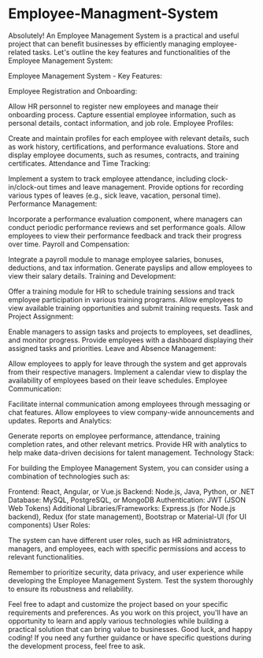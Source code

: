 # Employee-Managment-System

Absolutely! An Employee Management System is a practical and useful project that can benefit businesses by efficiently managing employee-related tasks. Let's outline the key features and functionalities of the Employee Management System:

Employee Management System - Key Features:

Employee Registration and Onboarding:

Allow HR personnel to register new employees and manage their onboarding process.
Capture essential employee information, such as personal details, contact information, and job role.
Employee Profiles:

Create and maintain profiles for each employee with relevant details, such as work history, certifications, and performance evaluations.
Store and display employee documents, such as resumes, contracts, and training certificates.
Attendance and Time Tracking:

Implement a system to track employee attendance, including clock-in/clock-out times and leave management.
Provide options for recording various types of leaves (e.g., sick leave, vacation, personal time).
Performance Management:

Incorporate a performance evaluation component, where managers can conduct periodic performance reviews and set performance goals.
Allow employees to view their performance feedback and track their progress over time.
Payroll and Compensation:

Integrate a payroll module to manage employee salaries, bonuses, deductions, and tax information.
Generate payslips and allow employees to view their salary details.
Training and Development:

Offer a training module for HR to schedule training sessions and track employee participation in various training programs.
Allow employees to view available training opportunities and submit training requests.
Task and Project Assignment:

Enable managers to assign tasks and projects to employees, set deadlines, and monitor progress.
Provide employees with a dashboard displaying their assigned tasks and priorities.
Leave and Absence Management:

Allow employees to apply for leave through the system and get approvals from their respective managers.
Implement a calendar view to display the availability of employees based on their leave schedules.
Employee Communication:

Facilitate internal communication among employees through messaging or chat features.
Allow employees to view company-wide announcements and updates.
Reports and Analytics:

Generate reports on employee performance, attendance, training completion rates, and other relevant metrics.
Provide HR with analytics to help make data-driven decisions for talent management.
Technology Stack:

For building the Employee Management System, you can consider using a combination of technologies such as:

Frontend: React, Angular, or Vue.js
Backend: Node.js, Java, Python, or .NET
Database: MySQL, PostgreSQL, or MongoDB
Authentication: JWT (JSON Web Tokens)
Additional Libraries/Frameworks: Express.js (for Node.js backend), Redux (for state management), Bootstrap or Material-UI (for UI components)
User Roles:

The system can have different user roles, such as HR administrators, managers, and employees, each with specific permissions and access to relevant functionalities.

Remember to prioritize security, data privacy, and user experience while developing the Employee Management System. Test the system thoroughly to ensure its robustness and reliability.

Feel free to adapt and customize the project based on your specific requirements and preferences. As you work on this project, you'll have an opportunity to learn and apply various technologies while building a practical solution that can bring value to businesses. Good luck, and happy coding! If you need any further guidance or have specific questions during the development process, feel free to ask.





